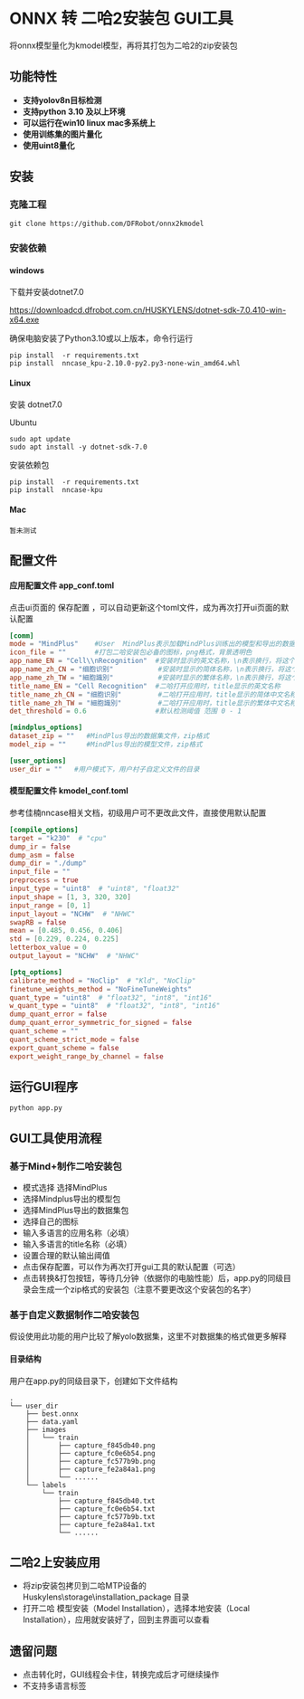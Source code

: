 # ONNX 转 二哈2安装包 GUI工具

将onnx模型量化为kmodel模型，再将其打包为二哈2的zip安装包

## 功能特性

-  **支持yolov8n目标检测**
-  **支持python 3.10 及以上环境** 
-  **可以运行在win10 linux mac多系统上** 
-  **使用训练集的图片量化** 
-  **使用uint8量化** 

## 安装

### 克隆工程

```
git clone https://github.com/DFRobot/onnx2kmodel
```

### 安装依赖

#### windows

下载并安装dotnet7.0

https://downloadcd.dfrobot.com.cn/HUSKYLENS/dotnet-sdk-7.0.410-win-x64.exe

确保电脑安装了Python3.10或以上版本，命令行运行

```shell
pip install  -r requirements.txt
pip install  nncase_kpu-2.10.0-py2.py3-none-win_amd64.whl
```

#### Linux

安装 dotnet7.0

Ubuntu

```shell
sudo apt update
sudo apt install -y dotnet-sdk-7.0
```

安装依赖包

```shell
pip install  -r requirements.txt
pip install  nncase-kpu
```

#### Mac

```
暂未测试
```



## 配置文件

#### 应用配置文件 app_conf.toml

点击ui页面的 保存配置 ，可以自动更新这个toml文件，成为再次打开ui页面的默认配置

```toml
[comm]
mode = "MindPlus"    #User  MindPlus表示加载MindPlus训练出的模型和导出的数据集   User表示用户配置自己的文件结构
icon_file = ""       #打包二哈安装包必备的图标，png格式，背景透明色
app_name_EN = "Cell\\nRecognition"  #安装时显示的英文名称，\n表示换行，将这个名字换成自己的应用名称
app_name_zh_CN = "细胞识别"			  #安装时显示的简体名称，\n表示换行，将这个名字换成自己的应用名称
app_name_zh_TW = "細胞識別"			  #安装时显示的繁体名称，\n表示换行，将这个名字换成自己的应用名称
title_name_EN = "Cell Recognition"  #二哈打开应用时，title显示的英文名称
title_name_zh_CN = "细胞识别"         #二哈打开应用时，title显示的简体中文名称
title_name_zh_TW = "細胞識別"         #二哈打开应用时，title显示的繁体中文名称
det_threshold = 0.6                 #默认检测阈值 范围 0 - 1

[mindplus_options]
dataset_zip = ""   #MindPlus导出的数据集文件，zip格式
model_zip = ""     #MindPlus导出的模型文件，zip格式

[user_options]
user_dir = ""   #用户模式下，用户村子自定义文件的目录

```



#### 模型配置文件 kmodel_conf.toml

参考佳楠nncase相关文档，初级用户可不更改此文件，直接使用默认配置

```toml
[compile_options]
target = "k230"  # "cpu"
dump_ir = false
dump_asm = false
dump_dir = "./dump"
input_file = ""
preprocess = true
input_type = "uint8"  # "uint8", "float32"
input_shape = [1, 3, 320, 320]
input_range = [0, 1]
input_layout = "NCHW"  # "NHWC"
swapRB = false
mean = [0.485, 0.456, 0.406]
std = [0.229, 0.224, 0.225]
letterbox_value = 0
output_layout = "NCHW"  # "NHWC"

[ptq_options]
calibrate_method = "NoClip"  # "Kld", "NoClip"
finetune_weights_method = "NoFineTuneWeights"
quant_type = "uint8"  # "float32", "int8", "int16"
w_quant_type = "uint8"  # "float32", "int8", "int16"
dump_quant_error = false
dump_quant_error_symmetric_for_signed = false
quant_scheme = ""
quant_scheme_strict_mode = false
export_quant_scheme = false
export_weight_range_by_channel = false
```

## 运行GUI程序

```shell
python app.py
```

## GUI工具使用流程

### 基于Mind+制作二哈安装包

* 模式选择 选择MindPlus
* 选择Mindplus导出的模型包
* 选择MindPlus导出的数据集包
* 选择自己的图标
* 输入多语言的应用名称（必填）
* 输入多语言的title名称（必填）
* 设置合理的默认输出阈值
* 点击保存配置，可以作为再次打开gui工具的默认配置（可选）
* 点击转换&打包按钮，等待几分钟（依据你的电脑性能）后，app.py的同级目录会生成一个zip格式的安装包（注意不要更改这个安装包的名字）

###  基于自定义数据制作二哈安装包

假设使用此功能的用户比较了解yolo数据集，这里不对数据集的格式做更多解释

#### 目录结构

用户在app.py的同级目录下，创建如下文件结构

```shell
.
└── user_dir
    ├── best.onnx
    ├── data.yaml
    ├── images
    │   └── train
    │       ├── capture_f845db40.png
    │       ├── capture_fc0e6b54.png
    │       ├── capture_fc577b9b.png
    │       ├── capture_fe2a84a1.png
    │       └── ......
    └── labels
        └── train
            ├── capture_f845db40.txt
            ├── capture_fc0e6b54.txt
            ├── capture_fc577b9b.txt
            ├── capture_fe2a84a1.txt
            └── ......

```

## 二哈2上安装应用

* 将zip安装包拷贝到二哈MTP设备的 Huskylens\storage\installation_package  目录
* 打开二哈 模型安装（Model Installation），选择本地安装（Local Installation），应用就安装好了，回到主界面可以查看

## 遗留问题

* 点击转化时，GUI线程会卡住，转换完成后才可继续操作
* 不支持多语言标签
